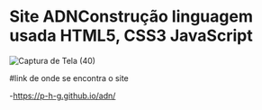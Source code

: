 # Site ADNConstrução linguagem usada HTML5, CSS3 JavaScript 

 ![Captura de Tela (40)](https://user-images.githubusercontent.com/82975004/183299876-13a7c70e-f337-4c8b-9a20-cf986195271e.png)


#link de onde se encontra o site

-https://p-h-g.github.io/adn/
